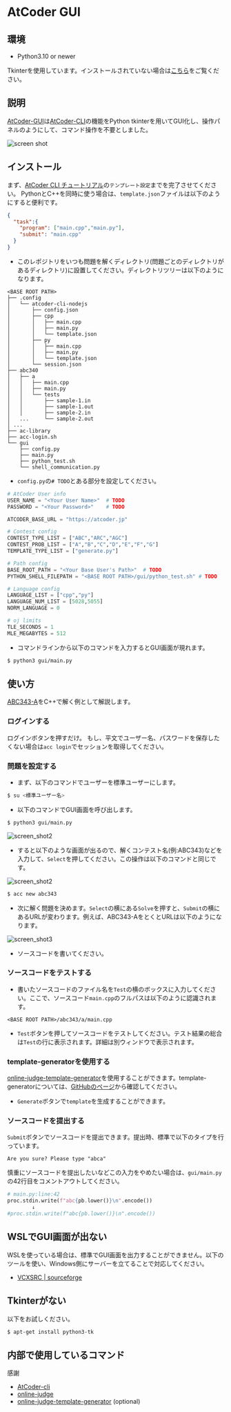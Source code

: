 # AtCoder GUI
## 環境
* Python3.10 or newer

Tkinterを使用しています。インストールされていない場合は[こちら](#tkinterがない)をご覧ください。
## 説明
[AtCoder-GUI](https://github.com/TsuruNoTsurugi/atcoder-gui)は[AtCoder-CLI](https://github.com/Tatamo/atcoder-cli)の機能をPython tkinterを用いてGUI化し、操作パネルのようにして、コマンド操作を不要としました。

![screen shot](docs/img/screen_shot.png)

## インストール
まず、[AtCoder CLI チュートリアル](http://tatamo.81.la/blog/2018/12/07/atcoder-cli-tutorial/)の`テンプレート設定`までを完了させてください。
PythonとC++を同時に使う場合は、`template.json`ファイルは以下のようにすると便利です。

```json:template.json
{
  "task":{
    "program": ["main.cpp","main.py"],
    "submit": "main.cpp"
  }
}
```

* このレポジトリをいつも問題を解くディレクトリ(問題ごとのディレクトリがあるディレクトリ)に設置してください。ディレクトリツリーは以下のようになります。

```text
<BASE ROOT PATH>
├── .config
│   └── atcoder-cli-nodejs
│       ├── config.json
│       ├── cpp
│       │   ├── main.cpp
│       │   ├── main.py
│       │   └── template.json
│       ├── py
│       │   ├── main.cpp
│       │   ├── main.py
│       │   └── template.json
│       └── session.json
├── abc340
│   ├── a
│   │   ├── main.cpp
│   │   ├── main.py
│   │   └── tests
│   │       ├── sample-1.in
│   │       ├── sample-1.out
│   │       ├── sample-2.in
│   ...     └── sample-2.out
│ ...
├── ac-library
├── acc-login.sh
└── gui
    ├── config.py
    ├── main.py
    ├── python_test.sh
    └── shell_communication.py
```
* `config.py`の`# TODO`とある部分を設定してください。

```python:config.py
# AtCoder User info
USER_NAME = "<Your User Name>"  # TODO
PASSWORD = "<Your Password>"    # TODO

ATCODER_BASE_URL = "https://atcoder.jp"

# Contest config
CONTEST_TYPE_LIST = ["ABC","ARC","AGC"]
CONTEST_PROB_LIST = ["A","B","C","D","E","F","G"]
TEMPLATE_TYPE_LIST = ["generate.py"]

# Path config
BASE_ROOT_PATH = "<Your Base User's Path>"  # TODO
PYTHON_SHELL_FILEPATH = "<BASE ROOT PATH>/gui/python_test.sh" # TODO

# Language config
LANGUAGE_LIST = ["cpp","py"]
LANGUAGE_NUM_LIST = [5028,5055]
NORM_LANGUAGE = 0

# oj limits
TLE_SECONDS = 1
MLE_MEGABYTES = 512
```

* コマンドラインから以下のコマンドを入力するとGUI画面が現れます。
```bash
$ python3 gui/main.py
```

## 使い方
[ABC343-A](http://atcoder.jp/contests/abc343/tasks/abc343_a)をC++で解く例として解説します。
### ログインする
ログインボタンを押すだけ。
もし、平文でユーザー名、パスワードを保存したくない場合は`acc login`でセッションを取得してください。
### 問題を設定する
* まず、以下のコマンドでユーザーを標準ユーザーにします。
```bash
$ su <標準ユーザー名>
```
* 以下のコマンドでGUI画面を呼び出します。
```bash
$ python3 gui/main.py
```
![screen_shot2](docs/img/screen_shot2.png)

* すると以下のような画面が出るので、解くコンテスト名(例:ABC343)などを入力して、`Select`を押してください。この操作は以下のコマンドと同じです。
  
![screen_shot2](docs/img/screen_shot4.png)
```bash
$ acc new abc343
```
* 次に解く問題を決めます。`Select`の横にある`Solve`を押すと、`Submit`の横にあるURLが変わります。例えば、ABC343-AをとくとURLは以下のようになります。

![screen_shot3](docs/img/screen_shot3.png)

* ソースコードを書いてください。

### ソースコードをテストする
* 書いたソースコードのファイル名を`Test`の横のボックスに入力してください。ここで、ソースコード`main.cpp`のフルパスは以下のように認識されます。
```
<BASE ROOT PATH>/abc343/a/main.cpp
```
* `Test`ボタンを押してソースコードをテストしてください。テスト結果の総合は`Test`の行に表示されます。詳細は別ウィンドウで表示されます。

### template-generatorを使用する
[online-judge-template-generator](https://github.com/online-judge-tools/template-generator)を使用することができます。template-generatorについては、[GitHubのページ](https://github.com/online-judge-tools/template-generator)から確認してください。
* `Generate`ボタンで`template`を生成することができます。

### ソースコードを提出する
`Submit`ボタンでソースコードを提出できます。提出時、標準で以下のタイプを行っています。
```
Are you sure? Please type "abca"
```
慎重にソースコードを提出したいなどこの入力をやめたい場合は、`gui/main.py`の42行目をコメントアウトしてください。
```python:main.py
# main.py:line:42
proc.stdin.write(f"abc{pb.lower()}\n".encode())
		↓
#proc.stdin.write(f"abc{pb.lower()}\n".encode())
```

## WSLでGUI画面が出ない
WSLを使っている場合は、標準でGUI画面を出力することができません。以下のツールを使い、Windows側にサーバーを立てることで対応してください。
* [VCXSRC | sourceforge](https://sourceforge.net/projects/vcxsrv/)

## Tkinterがない
以下をお試しください。
```bash
$ apt-get install python3-tk
```

## 内部で使用しているコマンド
感謝
* [AtCoder-cli](https://github.com/Tatamo/atcoder-cli)
* [online-judge](https://github.com/online-judge-tools/oj)
* [online-judge-template-generator](https://github.com/online-judge-tools/template-generator) (optional)
